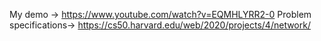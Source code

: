 My demo -> https://www.youtube.com/watch?v=EQMHLYRR2-0
Problem specifications-> https://cs50.harvard.edu/web/2020/projects/4/network/
